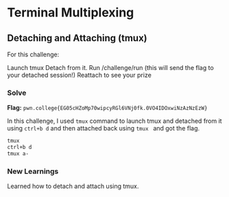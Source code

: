 # Terminal Multiplexing

## Detaching and Attaching (tmux)
For this challenge:

Launch tmux
Detach from it.
Run /challenge/run (this will send the flag to your detached session!)
Reattach to see your prize

### Solve
**Flag:** `pwn.college{EG05cHZoMp70wipcyRGl6VNj0fk.0VO4IDOxwiNzAzNzEzW}`

In this challenge, I used ```tmux``` command to launch tmux and detached from it using ```ctrl+b d``` and then attached back using ```tmux ``` and got the flag.

```bash
tmux
ctrl+b d
tmux a-
```

### New Learnings
Learned how to detach and attach using tmux.
